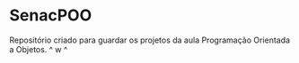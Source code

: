 # SenacPOO
Repositório criado para guardar os projetos da aula Programação Orientada a Objetos.  ^ w ^

